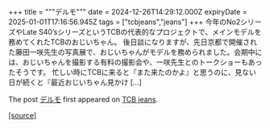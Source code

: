 +++
title = """デルモ"""
date = 2024-12-26T14:29:12.000Z
expiryDate = 2025-01-01T17:16:56.945Z
tags = ["tcbjeans","jeans"]
+++
今年のNo2シリーズやLate S40’sシリーズというTCBの代表的なプロジェクトで、メインモデルを務めてくれたTCBのおじいちゃん。 後日談になりますが、先日京都で開催された藤田一咲先生の写真展で、おじいちゃんがモデルを務められました。会期中には、おじいちゃんを撮影する有料の撮影会や、一咲先生とのトークショーもあったそうです。 忙しい時にTCBに来ると『また来たのかよ』と思うのに、見ない日が続くと『最近おじいちゃん見かけ \[…\]

The post [デルモ](http://tcbjeans.com/2024/12/26/50530) first appeared on [TCB jeans](http://tcbjeans.com).

[[source]](http://tcbjeans.com/2024/12/26/50530)
